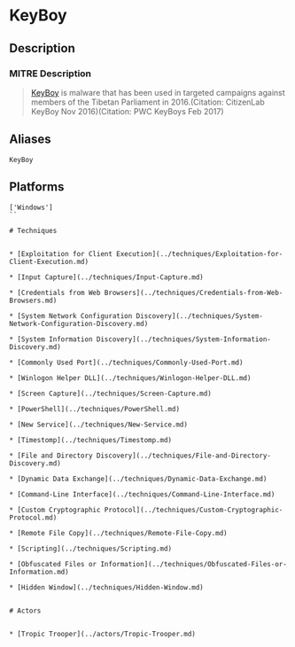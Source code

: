 
# KeyBoy

## Description

### MITRE Description

> [KeyBoy](https://attack.mitre.org/software/S0387) is malware that has been used in targeted campaigns against members of the Tibetan Parliament in 2016.(Citation: CitizenLab KeyBoy Nov 2016)(Citation: PWC KeyBoys Feb 2017)

## Aliases

```
KeyBoy
```

## Platforms

```
['Windows']
``

# Techniques


* [Exploitation for Client Execution](../techniques/Exploitation-for-Client-Execution.md)

* [Input Capture](../techniques/Input-Capture.md)
    
* [Credentials from Web Browsers](../techniques/Credentials-from-Web-Browsers.md)
    
* [System Network Configuration Discovery](../techniques/System-Network-Configuration-Discovery.md)
    
* [System Information Discovery](../techniques/System-Information-Discovery.md)
    
* [Commonly Used Port](../techniques/Commonly-Used-Port.md)
    
* [Winlogon Helper DLL](../techniques/Winlogon-Helper-DLL.md)
    
* [Screen Capture](../techniques/Screen-Capture.md)
    
* [PowerShell](../techniques/PowerShell.md)
    
* [New Service](../techniques/New-Service.md)
    
* [Timestomp](../techniques/Timestomp.md)
    
* [File and Directory Discovery](../techniques/File-and-Directory-Discovery.md)
    
* [Dynamic Data Exchange](../techniques/Dynamic-Data-Exchange.md)
    
* [Command-Line Interface](../techniques/Command-Line-Interface.md)
    
* [Custom Cryptographic Protocol](../techniques/Custom-Cryptographic-Protocol.md)
    
* [Remote File Copy](../techniques/Remote-File-Copy.md)
    
* [Scripting](../techniques/Scripting.md)
    
* [Obfuscated Files or Information](../techniques/Obfuscated-Files-or-Information.md)
    
* [Hidden Window](../techniques/Hidden-Window.md)
    

# Actors


* [Tropic Trooper](../actors/Tropic-Trooper.md)

